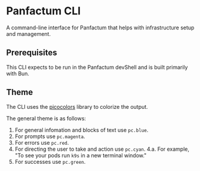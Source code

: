 # Panfactum CLI

A command-line interface for Panfactum that helps with infrastructure setup and management.

## Prerequisites

This CLI expects to be run in the Panfactum devShell and is built primarily with Bun.

## Theme

The CLI uses the [picocolors](https://github.com/picocolors/picocolors) library to colorize the output.

The general theme is as follows:

1. For general infomation and blocks of text use `pc.blue`.
2. For prompts use `pc.magenta`.
3. For errors use `pc.red`.
4. For directing the user to take and action use `pc.cyan`.
   4.a. For example, "To see your pods run `k9s` in a new terminal window."
5. For successes use `pc.green`.
